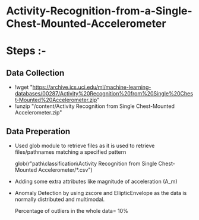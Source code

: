 Activity-Recognition-from-a-Single-Chest-Mounted-Accelerometer
==============================================================
Steps :- 
========
## Data Collection

* !wget "https://archive.ics.uci.edu/ml/machine-learning-databases/00287/Activity%20Recognition%20from%20Single%20Chest-Mounted%20Accelerometer.zip"
* !unzip "/content/Activity Recognition from Single Chest-Mounted Accelerometer.zip"

## Data Preperation

* Used glob module to retrieve files as it is used to retrieve files/pathnames matching a specified pattern
  
  glob(r"path\classification\Activity Recognition from Single Chest-Mounted Accelerometer/*.csv")
       
* Adding some extra attributes like magnitude of acceleration (A_m)
       
* Anomaly Detection by using zscore and EllipticEnvelope as the data is normally distributed and multimodal.
  
  Percentage of outliers in the whole data= 10%
       

       

